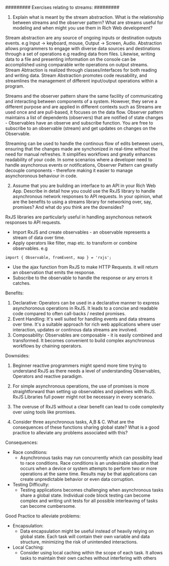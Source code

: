 ######### Exercises relating to streams: #########

1. Explain what is meant by the stream abstraction. What is the relationship between
streams and the observer pattern? What are streams useful for modeling and when
might you use them in Rich Web development?

Stream abstraction are any source of ongoing inputs or destination outputs events.
e.g Input -> keyboard, mouse, Output -> Screen, Audio.
Abstraction allows programmers to engage with diverse data sources and destinations through a set of operations e.g reading data from files. Likewise, writing data to a file and presenting information on the console can be accomplished using comparable write operations on output streams. Stream Abtraction is realized through classes/interfaces for both reading and writing data. Stream Abstraction promotes code reusability, and streamlines the management of different input/output operations within a program.

Streams and the observer pattern share the same facility of communicating and interacting between components of a system. However, they serve a different purpose and are applied in different contexts such as Streams are used once and are pull-based, it focuses on the data flow. Observer pattern maintains a list of dependents (observers) that are notified of state changes - Observables have an observe and subscribe function. You are free to subscribe to an observable (stream) and get updates on changes on the Observable. 

Streaming can be used to handle the continous flow of edits between users, ensuring that the changes made are synchonized in real-time without the need for manual refreshes. It simplifies workflows and greatly enhances readability of your code. In some scenarios where a developer need to handle asynchorous events or notifications, Observer Pattern can greatly decouple components - therefore making it easier to manage asynchoronous behaviour in code.

2. Assume that you are building an interface to an API in your Rich Web App. Describe in
detail how you could use the RxJS library to handle asynchronous network responses to
API requests. In your opinion, what are the benefits to using a streams library for
networking over, say, promises? And what do you think are the downsides?

RxJS libraries are particularly useful in handling asynchonous network responses to API requests. 

- Import RxJS and create observables - an observable represents a stream of data over time.
- Apply operators like filter, map etc. to transform or combine observables.
e.g 
``` 
import { Observable, fromEvent, map } = 'rxjs'; 
```

- Use the ajax function from RxJS to make HTTP Requests. it will return an observation that emits the response.
- Subscribe to the observable to handle the response or any errors it catches.

Benefits:
1. Declarative:
    Operators can be used in a declarative manner to express asynchoronous operations in RxJS. It leads to a concise and readable code compared to often call-backs / nested promises.
2. Event Handling:
    It's well suited for handling events and data streams over time. It's a suitable approach for rich web applications where user interaction, updates or continous data streams are involved.
3. Composability:
    Observables are composable - it is easily combined and transformed. It becomes convenient to build complex asynchronous workflows by chaining operators.

Downsides:
1. Beginner reactive programmers might spend more time trying to understand RxJS as there needs a level of understanding Observables, Operators and reactive paradigm.
2. For simple asynchronous operations, the use of promises is more straightforward than setting up observables and pipelines with RxJS. RxJS Libraries full power might not be necessary in every scenario.
3. The overuse of RxJS without a clear benefit can lead to code complexity over using tools like promises.


3. Consider three asynchronous tasks, A,B & C. What are the consequences of these
functions sharing global state? What is a good practice to alleviate any problems
associated with this?

Consequences:
- Race conditions:
    - Asynchronous tasks may run concurrently which can possiblity lead to race conditions. Race conditions is an undesirable situation that occurs when a device or system attempts to perform two or more operations at the same time. Results may be that applications can create unpredictable behavior or even data corruption.
- Testing Difficulty:
    - Testing applications becomes challenging when asynchronous tasks share a global state. Individual code block testing can become complex and writing unit tests for all possible interleaving of tasks can become cumbersome.

Good Practice to alleviate problems:
- Encapsulation:
    - Data encapsulation might be useful instead of heavily relying on global state. Each task will contain their own variable and data structure, minimizing the risk of unintended interactions.
- Local Caching:
    - Consider using local caching within the scope of each task. It allows tasks to maintain their own caches without interfering with others